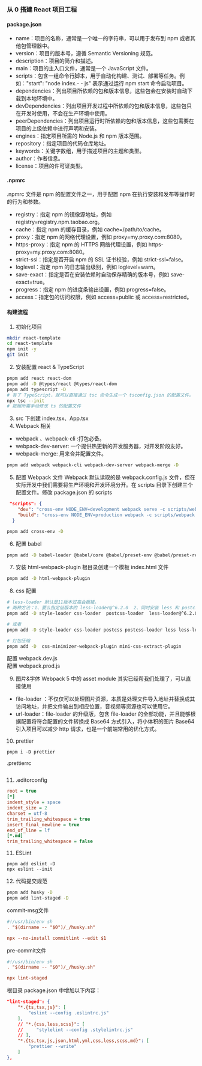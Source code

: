 ### 从 0 搭建 React 项目工程

#### package.json

- name：项目的名称，通常是一个唯一的字符串，可以用于发布到 npm 或者其他包管理器中。
- version：项目的版本号，遵循 Semantic Versioning 规范。
- description：项目的简介和描述。
- main：项目的主入口文件，通常是一个 JavaScript 文件。
- scripts：包含一组命令行脚本，用于自动化构建、测试、部署等任务。例如："start": "node index.- - js" 表示通过运行 npm start 命令启动项目。
- dependencies：列出项目所依赖的包和版本信息，这些包会在安装时自动下载到本地环境中。
- devDependencies：列出项目开发过程中所依赖的包和版本信息，这些包只在开发时使用，不会在生产环境中使用。
- peerDependencies：列出项目运行时所依赖的包和版本信息，这些包需要在项目的上级依赖中进行声明和安装。
- engines：指定项目所需的 Node.js 和 npm 版本范围。
- repository：指定项目的代码仓库地址。
- keywords：关键字数组，用于描述项目的主题和类型。
- author：作者信息。
- license：项目的许可证类型。

#### .npmrc

.npmrc 文件是 npm 的配置文件之一，用于配置 npm 在执行安装和发布等操作时的行为和参数。

- registry：指定 npm 的镜像源地址，例如 registry=registry.npm.taobao.org。
- cache：指定 npm 的缓存目录，例如 cache=/path/to/cache。
- proxy：指定 npm 的网络代理设置，例如 proxy=my.proxy.com:8080。
- https-proxy：指定 npm 的 HTTPS 网络代理设置，例如 https-proxy=my.proxy.com:8080。
- strict-ssl：指定是否开启 npm 的 SSL 证书校验，例如 strict-ssl=false。
- loglevel：指定 npm 的日志输出级别，例如 loglevel=warn。
- save-exact：指定是否在安装依赖时自动保存精确的版本号，例如 save-exact=true。
- progress：指定 npm 的进度条输出设置，例如 progress=false。
- access：指定包的访问权限，例如 access=public 或 access=restricted。

#### 构建流程

1. 初始化项目

```bash
mkdir react-template
cd react-template
npm init -y
git init

```

2. 安装配置 react & TypeScript

```bash
pnpm add react react-dom
pnpm add -D @types/react @types/react-dom
pnpm add typescript -D
# 有了 TypeScript，就可以直接通过 tsc 命令生成一个 tsconfig.json 的配置文件。
npx tsc --init
# 按照所需手动修改 ts 的配置文件
```

3. src 下创建 index.tsx、App.tsx
4. Webpack 相关

- webpack 、webpack-cli :打包必备。
- webpack-dev-server: 一个提供热更新的开发服务器，对开发阶段友好。
- webpack-merge: 用来合并配置文件。

```bash
pnpm add webpack webpack-cli webpack-dev-server webpack-merge -D
```

5. 配置 Webpack 文件
   Webpack 默认读取的是 webpack.config.js 文件，但在实际开发中我们需要将生产环境和开发环境分开。在 scripts 目录下创建三个配置文件。修改 package.json 的 scripts

```json
 "scripts": {
    "dev": "cross-env NODE_ENV=development webpack serve -c scripts/webpack.dev.js",
    "build": "cross-env NODE_ENV=production webpack -c scripts/webpack.prod.js"
  }
```

```bash
pnpm add cross-env -D
```

6. 配置 babel

```bash
pnpm add -D babel-loader @babel/core @babel/preset-env @babel/preset-react @babel/preset-typescript @babel/plugin-transform-runtime react-refresh @pmmmwh/react-refresh-webpack-plugin
```

7. 安装 html-webpack-plugin
   根目录创建一个模板 index.html 文件

```bash
pnpm add -D html-webpack-plugin

```

8. css 配置

```bash
# less-loader 默认是11版本过高会报错。
# 两种方法：1、要么指定低版本的 less-loader@^6.2.0  2、同时安装 less 和 postcss
pnpm add -D style-loader css-loader  postcss-loader  less-loader@^6.2.0 postcss-preset-env

# 或者
pnpm add -D style-loader css-loader postcss postcss-loader less less-loader postcss-preset-env

# 打包压缩
pnpm add -D  css-minimizer-webpack-plugin mini-css-extract-plugin
```

配置 webpack.dev.js  
配置 webpack.prod.js

9. 图片&字体
   Webpack 5 中的 asset module 其实已经帮我们处理了，可以直接使用

- file-loader ：不仅仅可以处理图片资源，本质是处理文件导入地址并替换成其访问地址，并把文件输出到相应位置，音视频等资源也可以使用它。
- url-loader：file-loader 的升级版，包含 file-loader 的全部功能，并且能够根据配置将符合配置的文件转换成 Base64 方式引入，将小体积的图片 Base64 引入项目可以减少 http 请求，也是一个前端常用的优化方式。

10. prettier

```shell
pnpm i -D prettier
```

.prettierrc

```json

```

11. .editorconfig

```ini
root = true
[*]
indent_style = space
indent_size = 2
charset = utf-8
trim_trailing_whitespace = true
insert_final_newline = true
end_of_line = lf
[*.md]
trim_trailing_whitespace = false

```

11. ESLint

```shell
pnpm add eslint -D
npx eslint --init
```

12. 代码提交规范

```bash
pnpm add husky -D
pnpm add lint-staged -D
```

commit-msg文件

```ini
#!/usr/bin/env sh
. "$(dirname -- "$0")/_/husky.sh"

npx --no-install commitlint --edit $1

```

pre-commit文件

```ini
#!/usr/bin/env sh
. "$(dirname -- "$0")/_/husky.sh"

npx lint-staged

```

根目录 package.json 中增加以下内容：

```json
"lint-staged": {
    "*.{ts,tsx,js}": [
        "eslint --config .eslintrc.js"
    ],
    // "*.{css,less,scss}": [
    //     "stylelint --config .stylelintrc.js"
    // ],
    "*.{ts,tsx,js,json,html,yml,css,less,scss,md}": [
        "prettier --write"
    ]
},

```
